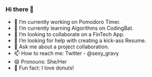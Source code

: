 ### Hi there 👋

- 🔭 I’m currently working on Pomodoro Timer.
- 🌱 I’m currently learning Algorithms on CodingBat.
- 👯 I’m looking to collaborate on a FinTech App.
- 🤔 I’m looking for help with creating a kick-ass Resume.
- 💬 Ask me about a project collaboration.
- 📫 How to reach me: Twitter - @sexy_gravy
- 😄 Pronouns: She/Her
- 🍩 Fun fact: I love donuts!

